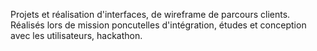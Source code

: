 Projets et réalisation d'interfaces, de wireframe de parcours clients.
Réalisés lors de mission poncutelles d'intégration, études et conception avec les utilisateurs, hackathon. 